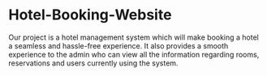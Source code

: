 # Hotel-Booking-Website
Our project is a hotel management system which will make booking a hotel a seamless and hassle-free experience. It also provides a smooth experience to the admin who can view all the information regarding rooms, reservations and users currently using the system.
